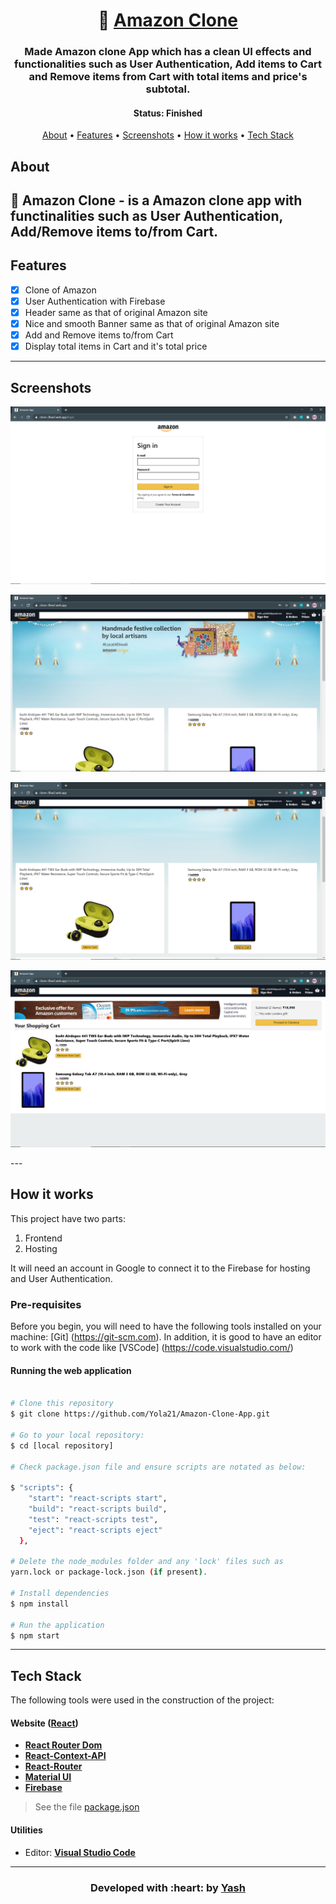 <h1 align="center">
   🛒 <a href=""> Amazon Clone </a>
</h1>

<h3 align="center">
    Made Amazon clone App which has a clean UI effects and functionalities such as User Authentication, Add items to Cart and Remove items from Cart with total items and price's     subtotal.
</h3>

<h4 align="center"> 
	 Status: Finished
</h4>

<p align="center">
 <a href="#about">About</a> •
 <a href="#features">Features</a> •
 <a href="#screenshots">Screenshots</a> • 
 <a href="#how-it-works">How it works</a> • 
 <a href="#tech-stack">Tech Stack</a> 
</p>


## About

🛒 Amazon Clone - is a Amazon clone app with functinalities such as User Authentication, Add/Remove items to/from Cart. 
---

## Features

   - [x] Clone of Amazon
   - [x] User Authentication with Firebase
   - [x] Header same as that of original Amazon site
   - [x] Nice and smooth Banner same as that of original Amazon site
   - [x] Add and Remove items to/from Cart
   - [x] Display total items in Cart and it's total price 
---

## Screenshots

<p align="center">
  <img alt="cases" src="https://github.com/Yola21/Amazon-Clone-App/blob/main/Screenshots/Screenshot%20(250).png">
</p>

<p align="center">
  <img alt="cases" src="https://github.com/Yola21/Amazon-Clone-App/blob/main/Screenshots/Screenshot%20(251).png">
</p>

<p align="center">
  <img alt="cases" src="https://github.com/Yola21/Amazon-Clone-App/blob/main/Screenshots/Screenshot%20(252).png">
</p>

<p align="center">
  <img alt="cases" src="https://github.com/Yola21/Amazon-Clone-App/blob/main/Screenshots/Screenshot%20(253).png">
</p>
---

## How it works

This project have two parts:
1. Frontend
2. Hosting

It will need an account in Google to connect it to the Firebase for hosting and User Authentication.

### Pre-requisites

Before you begin, you will need to have the following tools installed on your machine:
[Git] (https://git-scm.com).
In addition, it is good to have an editor to work with the code like [VSCode] (https://code.visualstudio.com/)

#### Running the web application

```bash

# Clone this repository
$ git clone https://github.com/Yola21/Amazon-Clone-App.git

# Go to your local repository:
$ cd [local repository]

# Check package.json file and ensure scripts are notated as below:

$ "scripts": {
    "start": "react-scripts start",
    "build": "react-scripts build",
    "test": "react-scripts test",
    "eject": "react-scripts eject"
  },
  
# Delete the node_modules folder and any 'lock' files such as 
yarn.lock or package-lock.json (if present).

# Install dependencies
$ npm install

# Run the application
$ npm start

```

---

## Tech Stack

The following tools were used in the construction of the project:

#### **Website**  ([React](https://reactjs.org/))

-   **[React Router Dom](https://github.com/ReactTraining/react-router/tree/master/packages/react-router-dom)**
-   **[React-Context-API](https://reactjs.org/docs/context.html)**
-   **[React-Router](https://www.npmjs.com/package/react-router)**
-   **[Material UI](https://material-ui.com/)**
-   **[Firebase](https://firebase.google.com/)**

> See the file  [package.json](https://github.com/Yola21/Amazon-Clone-App/blob/main/package.json)

#### **Utilities**

-   Editor:  **[Visual Studio Code](https://code.visualstudio.com/)** 

---

<h3 align="center"><b>Developed with :heart: by <a href="https://github.com/Yola21">Yash</a></b></h1>
